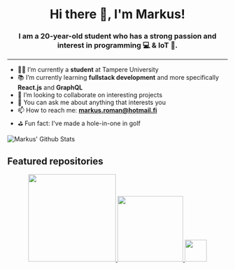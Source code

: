 <p align="center">
    <h1 align="center">Hi there 👋, I'm Markus!</h1>
    <h3 align="center">
        I am a 20-year-old student who has a strong passion and interest in programming 💻 & IoT 📱.
    </h3>
</p>

---

- 👨‍🎓 I’m currently a **student** at Tampere University
- 📚 I’m currently learning **fullstack development** and more specifically **React.js** and **GraphQL**
- 👬 I’m looking to collaborate on interesting projects
- 💬 You can ask me about anything that interests you
- 📫 How to reach me: **markus.roman@hotmail.fi**
- ⛳️ Fun fact: I've made a hole-in-one in golf

![Markus' Github Stats](https://github-readme-stats.vercel.app/api/?username=markusroman&show_icons=true&title_color=fff&icon_color=24a4ff&text_color=9f9f9f&bg_color=151515)

## Featured repositories

<div align="center">
    <a href="https://github.com/JonesTPG/fullstack-theme-base">
    <img height="200px" src="https://github-readme-stats.vercel.app/api/pin/?username=JonesTPG&repo=fullstack-theme-base&title_color=fff&icon_color=24a4ff&text_color=9f9f9f&bg_color=151515" />
    </a>
    <a href="https://github.com/markusroman/Ohjelmointi2">
    <img height="150px" src="https://github-readme-stats.vercel.app/api/pin?username=markusroman&repo=Ohjelmointi2&title_color=fff&icon_color=24a4ff&text_color=9f9f9f&bg_color=151515" />
    </a>
    <a href="https://github.com/JonesTPG/hack-the-crisis">
    <img height="50px" src="https://github-readme-stats.vercel.app/api/pin/?username=JonesTPG&repo=hack-the-crisis&title_color=fff&icon_color=24a4ff&text_color=9f9f9f&bg_color=151515" />
    </a>
</div>
